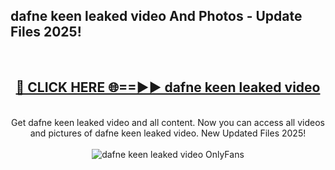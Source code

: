 <h2>dafne keen leaked video And Photos - Update Files 2025!</h2>
<br>
<div align="center">
<h2><a href="https://betterlinks.top/A2PfLJ" rel="nofollow">🔴 CLICK HERE 🌐==►► dafne keen leaked video</a></h2>
<br>
Get dafne keen leaked video and all content. Now you can access all videos and pictures of dafne keen leaked video. New Updated Files 2025!
<br>
<br>
<a href="https://betterlinks.top/A2PfLJ" rel="nofollow" data-target="animated-image.originalLink"><img src="https://i.imgur.com/dJHk4Zq.gif" alt="dafne keen leaked video OnlyFans" style="max-width: 100%; display: inline-block;" data-target="animated-image.originalImage"></a>
</div>
<br>